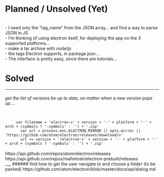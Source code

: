 

# Planned / Unsolved (Yet)

<br/>- I need only the "tag_name" from the JSON array... and find a way to parse JSON in JS
<br/>- I'm thinking of using electron itself, for deploying the app on the 3 supported platforms... 
<br/>- make a tar archive with node/js
<br/>- the tags Electron supports, in package.json...
<br/>- The interface is pretty easy, since there are tutorials... 

# Solved
___
###### get the list of versions be up to date, no matter when a new version pops up....
<code>
     var filename = 'electron-v' + version + '-' + platform + '-' + arch + (symbols ? '-symbols' : '') + '.zip'
       var url = process.env.ELECTRON_MIRROR || opts.mirror || 'https://github.com/atom/electron/releases/download/v'
       url += version + '/electron-v' + version + '-' + platform + '-' + arch + (symbols ? '-symbols' : '') + '.zip'
</code> <br/>
https://api.github.com/repos/atom/electron/releases <br/>
https://api.github.com/repos/mafintosh/electron-prebuilt/releases <br/>
___
###### find how to get the user navigate to and choose a folder (to be packed)
https://github.com/atom/electron/blob/master/docs/api/dialog.md <br/>
